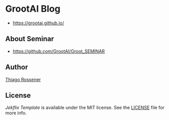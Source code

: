 
# GrootAI Blog
- https://grootai.github.io/

## About Seminar
- https://github.com/GrootAI/Groot_SEMINAR

## Author

[Thiago Rossener](https://rossener.com/)

## License

*Jekflix Template* is available under the MIT license. See the [LICENSE](https://github.com/thiagorossener/jekflix-template/blob/master/LICENSE) file for more info.
